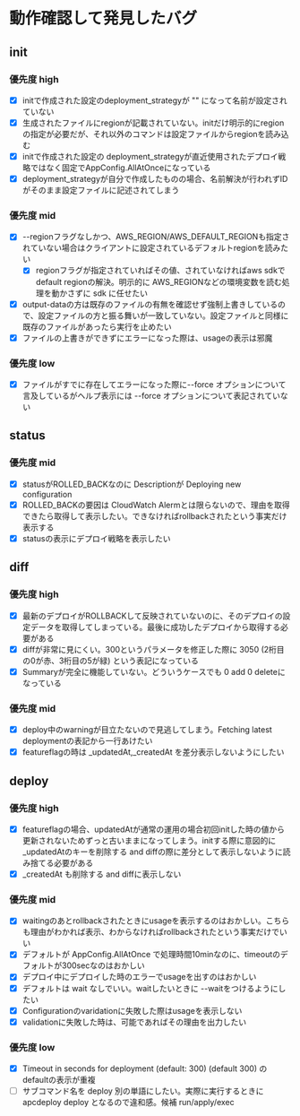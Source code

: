 # 動作確認して発見したバグ

## init

### 優先度 high

- [x] initで作成された設定のdeployment_strategyが "" になって名前が設定されていない
- [x] 生成されたファイルにregionが記載されていない。initだけ明示的にregionの指定が必要だが、それ以外のコマンドは設定ファイルからregionを読み込む
- [x] initで作成された設定の deployment_strategyが直近使用されたデプロイ戦略ではなく固定でAppConfig.AllAtOnceになっている
- [x] deployment_strategyが自分で作成したものの場合、名前解決が行われずIDがそのまま設定ファイルに記述されてしまう

### 優先度 mid

- [x] --regionフラグなしかつ、AWS_REGION/AWS_DEFAULT_REGIONも指定されていない場合はクライアントに設定されているデフォルトregionを読みたい
  - [x] regionフラグが指定されていればその値、されていなければaws sdkでdefault regionの解決。明示的に AWS_REGIONなどの環境変数を読む処理を動かさずに sdk に任せたい
- [x] output-dataの方は既存のファイルの有無を確認せず強制上書きしているので、設定ファイルの方と振る舞いが一致していない。設定ファイルと同様に既存のファイルがあったら実行を止めたい
- [x] ファイルの上書きができずにエラーになった際は、usageの表示は邪魔

### 優先度 low

- [x] ファイルがすでに存在してエラーになった際に--force オプションについて言及しているがヘルプ表示には --force オプションについて表記されていない

## status

### 優先度 mid

- [x] statusがROLLED_BACKなのに Descriptionが Deploying new configuration
- [x] ROLLED_BACKの要因は CloudWatch Alermとは限らないので、理由を取得できたら取得して表示したい。できなければrollbackされたという事実だけ表示する
- [x] statusの表示にデプロイ戦略を表示したい

## diff

### 優先度 high

- [x] 最新のデプロイがROLLBACKして反映されていないのに、そのデプロイの設定データを取得してしまっている。最後に成功したデプロイから取得する必要がある
- [x] diffが非常に見にくい。300というパラメータを修正した際に 3050 (2桁目の0が赤、3桁目の5が緑) という表記になっている
- [x] Summaryが完全に機能していない。どういうケースでも 0 add 0 deleteになっている

### 優先度 mid

- [x] deploy中のwarningが目立たないので見逃してしまう。Fetching latest deploymentの表記から一行あけたい
- [x] featureflagの時は _updatedAt,_createdAt を差分表示しないようにしたい

## deploy

### 優先度 high

- [x] featureflagの場合、updatedAtが通常の運用の場合初回initした時の値から更新されないためずっと古いままになってしまう。initする際に意図的に_updatedAtのキーを削除する and diffの際に差分として表示しないように読み捨てる必要がある
- [x] _createdAt も削除する and diffに表示しない

### 優先度 mid

- [x] waitingのあとrollbackされたときにusageを表示するのはおかしい。こちらも理由がわかれば表示、わからなければrollbackされたという事実だけでいい
- [x] デフォルトが AppConfig.AllAtOnce で処理時間10minなのに、timeoutのデフォルトが300secなのはおかしい
- [x] デプロイ中にデプロイした時のエラーでusageを出すのはおかしい
- [x] デフォルトは wait なしでいい。waitしたいときに --waitをつけるようにしたい
- [x] Configurationのvaridationに失敗した際はusageを表示しない
- [x] validationに失敗した時は、可能であればその理由を出力したい

### 優先度 low

- [x] Timeout in seconds for deployment (default: 300) (default 300) のdefaultの表示が重複
- [ ] サブコマンド名を deploy 別の単語にしたい。実際に実行するときに apcdeploy deploy となるので違和感。候補 run/apply/exec
